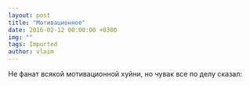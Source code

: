 ```yaml
---
layout: post
title: "Мотивационное"
date: 2016-02-12 00:00:00 +0300
img: ""
tags: Imported
author: vlaim
---
```


Не фанат всякой мотивационной хуйни, но чувак все по делу сказал: